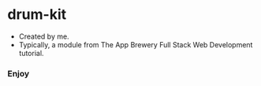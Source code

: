 # drum-kit

- Created by me.
- Typically, a module from The App Brewery Full Stack Web Development tutorial.

### Enjoy
